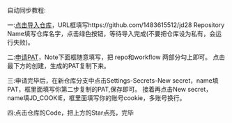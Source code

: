 自动同步教程:


一:[点击导入仓库](https://github.com/new/import)，URL框填写https://github.com/1483615512/jd28
Repository Name填写仓库名字，点击绿色按钮，等待导入完成(不要把仓库设为私有，会运行失败)。





二:[申请PAT](https://github.com/settings/tokens/new)，Note下面框随意填写，把 repo和workflow 两部分勾上即可。
点击最下方的创建，生成的PAT复制下来。




三:申请完毕后，在新仓库分支中点击Settings-Secrets-New secret，name填PAT，框里面填写你第二步复制的PAT,保存即可。
接着再点击New secret，name填JD_COOKIE，框里面填写你的账号cookie，多账号换行。




四:点击仓库的Code，把上方的Star点亮，完毕

